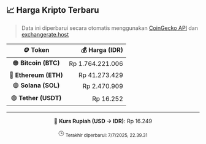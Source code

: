 

<!-- HARGA_KRIPTO -->
## 📈 Harga Kripto Terbaru

> Data ini diperbarui secara otomatis menggunakan [CoinGecko API](https://www.coingecko.com/) dan [exchangerate.host](https://exchangerate.host/)

<div align="center">

| 🪙 Token | 💰 Harga (IDR) |
|:------:|---------------:|
| 🟠 **Bitcoin (BTC)**   | Rp 1.764.221.006 |
| 🔵 **Ethereum (ETH)**  | Rp 41.273.429 |
| 🟣 **Solana (SOL)**    | Rp 2.470.909 |
| 🟢 **Tether (USDT)**   | Rp 16.252 |

---

💱 **Kurs Rupiah (USD → IDR)**: Rp 16.249

🕒 <sub>Terakhir diperbarui: 7/7/2025, 22.39.31</sub>

</div>
<!-- /HARGA_KRIPTO -->